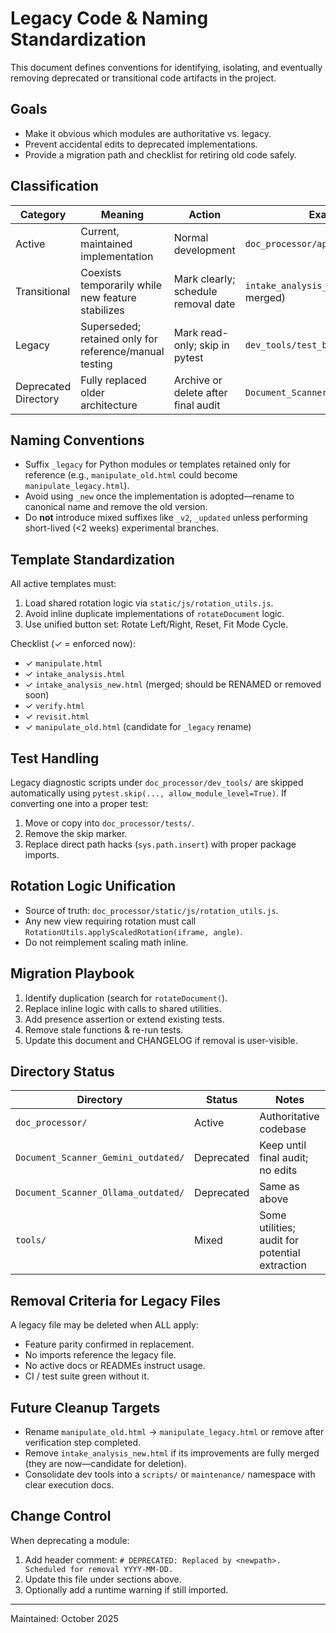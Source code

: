 # Legacy Code & Naming Standardization

This document defines conventions for identifying, isolating, and eventually removing deprecated or transitional code artifacts in the project.

## Goals
- Make it obvious which modules are authoritative vs. legacy.
- Prevent accidental edits to deprecated implementations.
- Provide a migration path and checklist for retiring old code safely.

## Classification
| Category | Meaning | Action | Example |
|----------|---------|--------|---------|
| Active | Current, maintained implementation | Normal development | `doc_processor/app.py` |
| Transitional | Coexists temporarily while new feature stabilizes | Mark clearly; schedule removal date | `intake_analysis_new.html` (now merged) |
| Legacy | Superseded; retained only for reference/manual testing | Mark read-only; skip in pytest | `dev_tools/test_batch_logic.py` |
| Deprecated Directory | Fully replaced older architecture | Archive or delete after final audit | `Document_Scanner_Gemini_outdated/` |

## Naming Conventions
- Suffix `_legacy` for Python modules or templates retained only for reference (e.g., `manipulate_old.html` could become `manipulate_legacy.html`).
- Avoid using `_new` once the implementation is adopted—rename to canonical name and remove the old version.
- Do **not** introduce mixed suffixes like `_v2`, `_updated` unless performing short-lived (<2 weeks) experimental branches.

## Template Standardization
All active templates must:
1. Load shared rotation logic via `static/js/rotation_utils.js`.
2. Avoid inline duplicate implementations of `rotateDocument` logic.
3. Use unified button set: Rotate Left/Right, Reset, Fit Mode Cycle.

Checklist (✓ = enforced now):
- ✓ `manipulate.html`
- ✓ `intake_analysis.html`
- ✓ `intake_analysis_new.html` (merged; should be RENAMED or removed soon)
- ✓ `verify.html`
- ✓ `revisit.html`
- ✓ `manipulate_old.html` (candidate for `_legacy` rename)

## Test Handling
Legacy diagnostic scripts under `doc_processor/dev_tools/` are skipped automatically using `pytest.skip(..., allow_module_level=True)`.
If converting one into a proper test:
1. Move or copy into `doc_processor/tests/`.
2. Remove the skip marker.
3. Replace direct path hacks (`sys.path.insert`) with proper package imports.

## Rotation Logic Unification
- Source of truth: `doc_processor/static/js/rotation_utils.js`.
- Any new view requiring rotation must call `RotationUtils.applyScaledRotation(iframe, angle)`.
- Do not reimplement scaling math inline.

## Migration Playbook
1. Identify duplication (search for `rotateDocument(`).
2. Replace inline logic with calls to shared utilities.
3. Add presence assertion or extend existing tests.
4. Remove stale functions & re-run tests.
5. Update this document and CHANGELOG if removal is user-visible.

## Directory Status
| Directory | Status | Notes |
|-----------|--------|-------|
| `doc_processor/` | Active | Authoritative codebase |
| `Document_Scanner_Gemini_outdated/` | Deprecated | Keep until final audit; no edits |
| `Document_Scanner_Ollama_outdated/` | Deprecated | Same as above |
| `tools/` | Mixed | Some utilities; audit for potential extraction |

## Removal Criteria for Legacy Files
A legacy file may be deleted when ALL apply:
- Feature parity confirmed in replacement.
- No imports reference the legacy file.
- No active docs or READMEs instruct usage.
- CI / test suite green without it.

## Future Cleanup Targets
- Rename `manipulate_old.html` → `manipulate_legacy.html` or remove after verification step completed.
- Remove `intake_analysis_new.html` if its improvements are fully merged (they are now—candidate for deletion).
- Consolidate dev tools into a `scripts/` or `maintenance/` namespace with clear execution docs.

## Change Control
When deprecating a module:
1. Add header comment: `# DEPRECATED: Replaced by <newpath>. Scheduled for removal YYYY-MM-DD.`
2. Update this file under sections above.
3. Optionally add a runtime warning if still imported.

---
Maintained: October 2025
